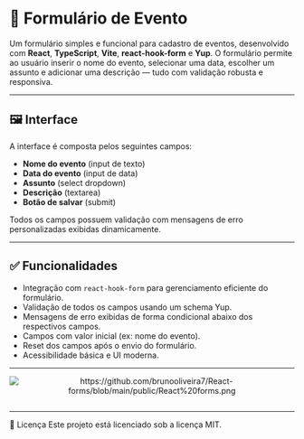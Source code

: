 # 📅 Formulário de Evento

Um formulário simples e funcional para cadastro de eventos, desenvolvido com **React**, **TypeScript**, **Vite**, **react-hook-form** e **Yup**. O formulário permite ao usuário inserir o nome do evento, selecionar uma data, escolher um assunto e adicionar uma descrição — tudo com validação robusta e responsiva.

---

## 🖼️ Interface

A interface é composta pelos seguintes campos:

- **Nome do evento** (input de texto)
- **Data do evento** (input de data)
- **Assunto** (select dropdown)
- **Descrição** (textarea)
- **Botão de salvar** (submit)

Todos os campos possuem validação com mensagens de erro personalizadas exibidas dinamicamente.

---

## ✅ Funcionalidades

- Integração com `react-hook-form` para gerenciamento eficiente do formulário.
- Validação de todos os campos usando um schema Yup.
- Mensagens de erro exibidas de forma condicional abaixo dos respectivos campos.
- Campos com valor inicial (ex: nome do evento).
- Reset dos campos após o envio do formulário.
- Acessibilidade básica e UI moderna.

---

<p align="center">
  <img alt="https://github.com/brunooliveira7/React-forms/blob/main/public/React%20forms.png">
</p>

<p align="center">
  <img alt="">
</p>

---

📄 Licença
Este projeto está licenciado sob a licença MIT.
